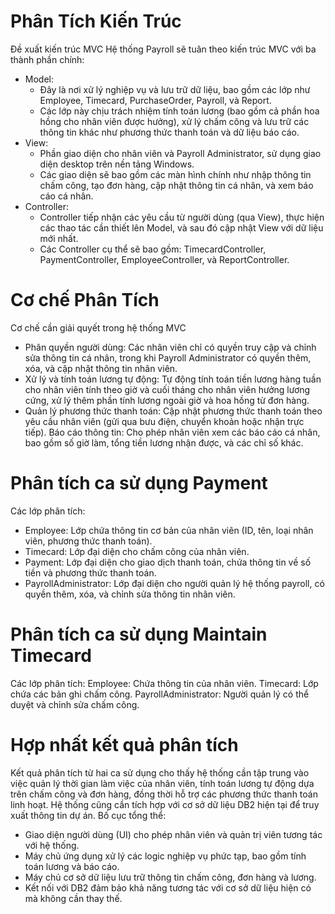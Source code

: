 # Phân Tích Kiến Trúc
Đề xuất kiến trúc MVC
Hệ thống Payroll sẽ tuân theo kiến trúc MVC với ba thành phần chính:
- Model:
  + Đây là nơi xử lý nghiệp vụ và lưu trữ dữ liệu, bao gồm các lớp như Employee, Timecard, PurchaseOrder, Payroll, và Report.
  + Các lớp này chịu trách nhiệm tính toán lương (bao gồm cả phần hoa hồng cho nhân viên được hưởng), xử lý chấm công và lưu trữ các thông tin khác như phương thức thanh toán và dữ liệu báo cáo.
- View:
  + Phần giao diện cho nhân viên và Payroll Administrator, sử dụng giao diện desktop trên nền tảng Windows.
  + Các giao diện sẽ bao gồm các màn hình chính như nhập thông tin chấm công, tạo đơn hàng, cập nhật thông tin cá nhân, và xem báo cáo cá nhân.
- Controller:
  + Controller tiếp nhận các yêu cầu từ người dùng (qua View), thực hiện các thao tác cần thiết lên Model, và sau đó cập nhật View với dữ liệu mới nhất.
  + Các Controller cụ thể sẽ bao gồm: TimecardController, PaymentController, EmployeeController, và ReportController.

# Cơ chế Phân Tích
Cơ chế cần giải quyết trong hệ thống MVC
- Phân quyền người dùng: Các nhân viên chỉ có quyền truy cập và chỉnh sửa thông tin cá nhân, trong khi Payroll Administrator có quyền thêm, xóa, và cập nhật thông tin nhân viên.
- Xử lý và tính toán lương tự động: Tự động tính toán tiền lương hàng tuần cho nhân viên tính theo giờ và cuối tháng cho nhân viên hưởng lương cứng, xử lý thêm phần tính lương ngoài giờ và hoa hồng từ đơn hàng.
- Quản lý phương thức thanh toán: Cập nhật phương thức thanh toán theo yêu cầu nhân viên (gửi qua bưu điện, chuyển khoản hoặc nhận trực tiếp).
Báo cáo thông tin: Cho phép nhân viên xem các báo cáo cá nhân, bao gồm số giờ làm, tổng tiền lương nhận được, và các chỉ số khác.

# Phân tích ca sử dụng Payment
Các lớp phân tích:
- Employee: Lớp chứa thông tin cơ bản của nhân viên (ID, tên, loại nhân viên, phương thức thanh toán).
- Timecard: Lớp đại diện cho chấm công của nhân viên.
- Payment: Lớp đại diện cho giao dịch thanh toán, chứa thông tin về số tiền và phương thức thanh toán.
- PayrollAdministrator: Lớp đại diện cho người quản lý hệ thống payroll, có quyền thêm, xóa, và chỉnh sửa thông tin nhân viên.

# Phân tích ca sử dụng Maintain Timecard
Các lớp phân tích:
Employee: Chứa thông tin của nhân viên.
Timecard: Lớp chứa các bản ghi chấm công.
PayrollAdministrator: Người quản lý có thể duyệt và chỉnh sửa chấm công.

# Hợp nhất kết quả phân tích
  Kết quả phân tích từ hai ca sử dụng cho thấy hệ thống cần tập trung vào việc quản lý thời gian làm việc của nhân viên, tính toán lương tự động dựa trên chấm công và đơn hàng, đồng thời hỗ trợ các phương thức thanh toán linh hoạt. Hệ thống cũng cần tích hợp với cơ sở dữ liệu DB2 hiện tại để truy xuất thông tin dự án.
  Bố cục tổng thể:
- Giao diện người dùng (UI) cho phép nhân viên và quản trị viên tương tác với hệ thống.
- Máy chủ ứng dụng xử lý các logic nghiệp vụ phức tạp, bao gồm tính toán lương và báo cáo.
- Máy chủ cơ sở dữ liệu lưu trữ thông tin chấm công, đơn hàng và lương.
- Kết nối với DB2 đảm bảo khả năng tương tác với cơ sở dữ liệu hiện có mà không cần thay thế.
